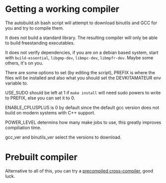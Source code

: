 # Getting a working compiler

The autobuild.sh bash script will attempt to download binutils and GCC for you and try to compile them.

It does not build a standard library. The resulting compiler will only be able to build freestanding executables.

It does not verify dependencies, if you are on a debian based system, start with `build-essential`, `libgmp-dev`, `libmpc-dev`, `libmpfr-dev`. Maybe some others, it's on you.

There are some options to set (by editing the script), PREFIX is where the files will be installed and also what you should set the DEVKITAMATEUR env variable to.

USE\_SUDO should be left at 1 if `make install` will need sudo powers to write to PREFIX, else you can set it to 0.

ENABLE\_CPLUSPLUS is 0 by default since the default gcc version does not build on modern systems with C++ support.

POWER\_LEVEL determins how many make jobs to use, this greatly improves compiliation time.

gcc\_ver and binutils\_ver select the versions to download.

# Prebuilt compiler

Alternative to all of this, you can try a [precompiled cross-compiler](http://gh.andrewtech.net/assets/static/ppc-cross.tar.7z), good luck.
